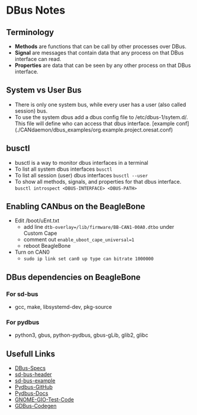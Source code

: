 # DBus Notes

## Terminology
 - **Methods** are functions that can be call by other processes over DBus.
 - **Signal** are messages that contain data that any process on that DBus interface can read.
 - **Properties** are data that can be seen by any other process on that DBus interface.

## System vs User Bus
 - There is only one system bus, while every user has a user (also called session) bus.
 - To use the system dbus add a dbus config file to /etc/dbus-1/sytem.d/. This file will define who can access that dbus interface. [example conf] (./CANdaemon/dbus_examples/org.example.project.oresat.conf)

## busctl
 - busctl is a way to monitor dbus interfaces in a terminal
 - To list all system dbus interfaces `busctl`
 - To list all session (user) dbus interfaces `busctl --user`
 - To show all methods, signals, and properties for that dbus interface. `busctl introspect <DBUS-INTERFACE> <DBUS-PATH>`

## Enabling CANbus on the BeagleBone
- Edit /boot/uEnt.txt
    - add line `dtb-overlay=/lib/firmware/BB-CAN1-00A0.dtbo` under Custom Cape
    - comment out `enable_uboot_cape_universal=1`
    - reboot BeagleBone
- Turn on CAN0
    - `sudo ip link set can0 up type can bitrate 1000000`

## DBus dependencies on BeagleBone
### For sd-bus
- gcc, make, libsystemd-dev, pkg-source
### For pydbus
- python3, gbus, python-pydbus, gbus-gLib, glib2, glibc

## Usefull Links
 -  [DBus-Specs](https://dbus.freedesktop.org/doc/dbus-specification.html)
 -  [sd-bus-header](https://github.com/systemd/systemd/blob/master/src/systemd/sd-bus.h)
 -  [sd-bus-example](http://0pointer.net/blog/the-new-sd-bus-api-of-systemd.html)
 -  [Pydbus-GitHub](https://github.com/LEW21/pydbus)
 -  [Pydbus-Docs](https://pydbus.readthedocs.io/en/latest/)
 -  [GNOME-GIO-Test-Code](https://gitlab.gnome.org/GNOME/glib/tree/master/gio/tests)
 -  [GDBus-Codegen](https://developer.gnome.org/gio/stable/gdbus-codegen.html)
